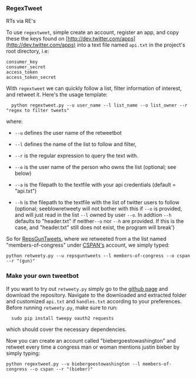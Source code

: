 ### RegexTweet ###
RTs via RE's

To use `regextweet`, simple create an account, register an app, and copy these the keys found on [http://dev.twitter.com/apps](http://dev.twitter.com/apps) into a text file named `api.txt` in the project's root directory, i.e:
```
consumer_key
consumer_secret
access_token
access_token_secret
```

With `regextweet` we can quickly follow a list, filter information of interest, and retweet it. Here's the usage template:

```
  python regextweet.py --u user_name --l list_name --o list_owner --r "regex to filter tweets"
```

where:

* `--u` defines the user name of the retweetbot
* `--l` defines the name of the list to follow and filter,
* `--r` is the regular expression to query the text with.
* `--o` is the user name of the person who owns the list (optional; see below)
* `--a` is the filepath to the textfile with your api credentials (default = "api.txt")

* `--h` is the filepath to the textfile with the list of twitter users to follow (optional; seeblowretweety will not bother with this if `--o` is provided, and will just read in the list `--l` owned by user `--o`.  In addtion `--h` defaults to "header.txt" if neither`--o` nor `--h` are provided. If this is the case, and "header.txt" still does not exist, the program will break')


So for [RepsGunTweets](http://twitter.com/RepsGunTweets), where we retweeted from a the list named "members-of-congress" under [CSPAN's](http://www.twitter.com/cspan) account, we simply typed:

```python retweety.py --u repsguntweets --l members-of-congress --o cspan --r "(gun)"```


### Make your own tweetbot

If you want to try out `retweety.py` simply go to the [github page](http://www.github.com/abelsonlive/retweety) and download the repository.  Navigate to the downloaded and extracted folder and customized `api.txt` and `handles.txt` according to your preferences.  Before running `retweety.py`, make sure to run:

```
  sudo pip install tweepy oauth2 requests
```

which should cover the necessary dependencies.

Now you can create an account called "biebergoestowashington" and retweet every time a congress man or woman mentions justin bieber by simply typing:

```python regextweet.py --u biebergoestowashington --l members-of-congress --o cspan --r "(bieber)"```

